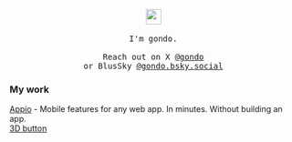 <p align="center">
  <!--<img src="https://user-images.githubusercontent.com/5679180/79618120-0daffb80-80be-11ea-819e-d2b0fa904d07.gif" width="27px">-->
  <img src="https://github.githubassets.com/assets/mona-loading-default-c3c7aad1282f.gif" width="27px">
  <br><br>
  <samp>
    I'm gondo.
    <br><br>
    Reach out on X <a href="https://x.com/gondo">@gondo</a><br>
    or BlusSky <a href="https://bsky.app/profile/gondo.bsky.social">@gondo.bsky.social</a><br>
  </samp>
</p>


### My work

[Appio](https://appio.so) - Mobile features for any web app. In minutes. Without building an app.
<br>
[3D button](https://github.com/gondo/button)
<br>

